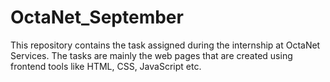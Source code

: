 # OctaNet_September
This repository contains the task assigned during the internship at OctaNet Services. The tasks are mainly the web pages that are created using frontend tools like HTML, CSS, JavaScript etc.

